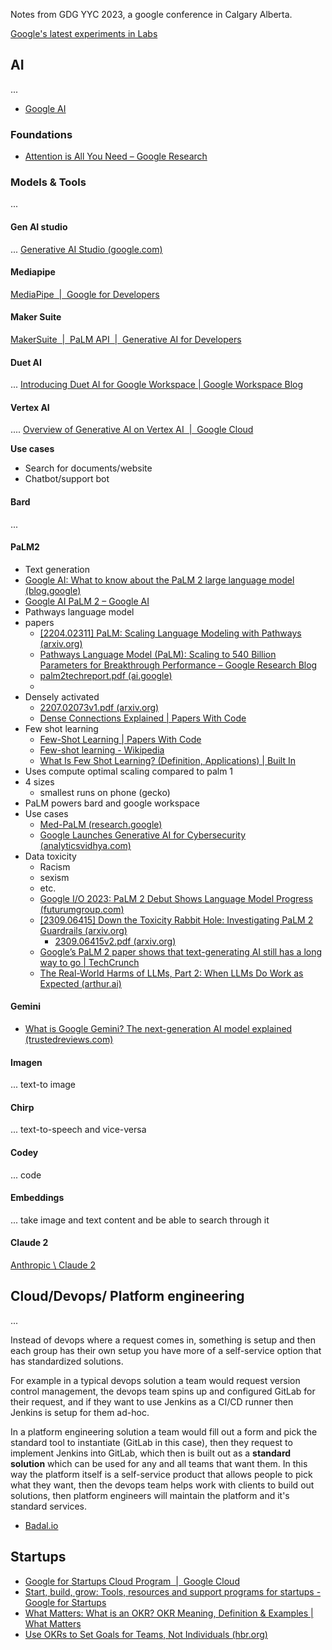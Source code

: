 Notes from GDG YYC 2023, a google conference in Calgary Alberta.

[Google's latest experiments in Labs](https://labs.google/)

## AI

...
- [Google AI](https://ai.google/)
### Foundations

- [Attention is All You Need – Google Research](https://research.google/pubs/pub46201/)

### Models & Tools
...

#### Gen AI studio
...
[Generative AI Studio (google.com)](https://cloud.google.com/generative-ai-studio?hl=en)


#### Mediapipe

[MediaPipe  |  Google for Developers](https://developers.google.com/mediapipe)

#### Maker Suite
[MakerSuite  |  PaLM API  |  Generative AI for Developers](https://developers.generativeai.google/products/makersuite)

#### Duet AI
...
[Introducing Duet AI for Google Workspace | Google Workspace Blog](https://workspace.google.com/blog/product-announcements/duet-ai)

#### Vertex AI
....
[Overview of Generative AI on Vertex AI  |  Google Cloud](https://cloud.google.com/vertex-ai/docs/generative-ai/learn/overview)


**Use cases**
- Search for documents/website
- Chatbot/support bot

#### Bard
...

#### PaLM2
- Text generation
- [Google AI: What to know about the PaLM 2 large language model (blog.google)](https://blog.google/technology/ai/google-palm-2-ai-large-language-model/)
- [Google AI PaLM 2 – Google AI](https://ai.google/discover/palm2)
- Pathways language model
- papers
	- [[2204.02311] PaLM: Scaling Language Modeling with Pathways (arxiv.org)](https://arxiv.org/abs/2204.02311)
	- [Pathways Language Model (PaLM): Scaling to 540 Billion Parameters for Breakthrough Performance – Google Research Blog](https://blog.research.google/2022/04/pathways-language-model-palm-scaling-to.html)
	- [palm2techreport.pdf (ai.google)](https://ai.google/static/documents/palm2techreport.pdf)
	- 
- Densely activated
	- [2207.02073v1.pdf (arxiv.org)](https://arxiv.org/vc/arxiv/papers/2207/2207.02073v1.pdf)
	- [Dense Connections Explained | Papers With Code](https://paperswithcode.com/method/dense-connections)
- Few shot learning
	- [Few-Shot Learning | Papers With Code](https://paperswithcode.com/task/few-shot-learning)
	- [Few-shot learning - Wikipedia](https://en.wikipedia.org/wiki/Few-shot_learning)
	- [What Is Few Shot Learning? (Definition, Applications) | Built In](https://builtin.com/machine-learning/few-shot-learning)
- Uses compute optimal scaling compared to palm 1
- 4 sizes
	- smallest runs on phone (gecko)
- PaLM powers bard and google workspace
- Use cases
	- [Med-PaLM (research.google)](https://sites.research.google/med-palm/)
	- [Google Launches Generative AI for Cybersecurity (analyticsvidhya.com)](https://www.analyticsvidhya.com/blog/2023/04/google-launches-generative-ai-for-cybersecurity/#:~:text=Google%E2%80%99s%20Sec-PaLM%2C%20a%20derivative%20of%20their%20PaLM%20model%2C,malware%2C%20threat%20indicators%2C%20and%20behavioral%20threat%20actor%20profiles.)
- Data toxicity
	- Racism
	- sexism
	- etc.
	- [Google I/O 2023: PaLM 2 Debut Shows Language Model Progress (futurumgroup.com)](https://futurumgroup.com/insights/google-i-o-2023-palm-2-debut-shows-language-model-progress-although-toxicity-economic-and-environmental-concerns-abound/)
	- [[2309.06415] Down the Toxicity Rabbit Hole: Investigating PaLM 2 Guardrails (arxiv.org)](https://arxiv.org/abs/2309.06415)
		- [2309.06415v2.pdf (arxiv.org)](https://arxiv.org/pdf/2309.06415v2.pdf)
	- [Google’s PaLM 2 paper shows that text-generating AI still has a long way to go | TechCrunch](https://techcrunch.com/2023/05/10/googles-palm-2-paper-shows-that-text-generating-ai-still-has-a-long-way-to-go/#:~:text=When%20fed%20explicitly%20toxic%20prompts%2C%20PaLM%202%20generated,to%20respond%20more%20obviously%20toxically%20on%20the%20whole.)
	- [The Real-World Harms of LLMs, Part 2: When LLMs Do Work as Expected (arthur.ai)](https://www.arthur.ai/blog/the-real-world-harms-of-llms-part-2-when-llms-do-work-as-expected)
#### Gemini

- [What is Google Gemini? The next-generation AI model explained (trustedreviews.com)](https://www.trustedreviews.com/explainer/what-is-google-gemini-4330421)

#### Imagen 
...
text-to image

#### Chirp
...
text-to-speech and vice-versa

#### Codey
...
code

#### Embeddings
...
take image and text content and be able to search through it


#### Claude 2
[Anthropic \ Claude 2](https://www.anthropic.com/index/claude-2)


## Cloud/Devops/ Platform engineering
...

Instead of devops where a request comes in, something is setup and then each group has their own setup you have more of a self-service option that has standardized solutions. 

For example in a typical devops solution a team would request version control management, the devops team spins up and configured GitLab for their request, and if they want to use Jenkins as a CI/CD runner then Jenkins is setup for them ad-hoc. 

In a platform engineering solution a team would fill out a form and pick the standard tool to instantiate (GitLab in this case), then they request to implement Jenkins into GitLab, which then is built out as a **standard solution** which can be used for any and all teams that want them. In this way the platform itself is a self-service product that allows people to pick what they want, then the devops team helps work with clients to build out solutions, then platform engineers will maintain the platform and it's standard services.

- [Badal.io](https://badal.io/)

## Startups

- [Google for Startups Cloud Program  |  Google Cloud](https://cloud.google.com/startup)
- [Start, build, grow: Tools, resources and support programs for startups - Google for Startups](https://startup.google.com/)
- [What Matters: What is an OKR? OKR Meaning, Definition & Examples | What Matters](https://www.whatmatters.com/faqs/okr-meaning-definition-example)
- [Use OKRs to Set Goals for Teams, Not Individuals (hbr.org)](https://hbr.org/2020/12/use-okrs-to-set-goals-for-teams-not-individuals)



